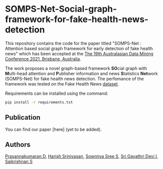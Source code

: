 # SOMPS-Net-Social-graph-framework-for-fake-health-news-detection

This repository contains the code for the paper titled "SOMPS-Net : Attention based social graph framework for early detection of fake health news" which has been accepted at the [The 19th Australasian Data Mining Conference 2021, Brisbane, Australia](https://ausdm21.ausdm.org/).

The work proposes a novel graph-based framework **SO**cial graph with **M**ulti-head attention and **P**ublisher information and news **S**tatistics **Net**work (SOMPS-Net) for fake health news detection. The perfomance of the framework was tested on the Fake Health News [dataset](https://arxiv.org/abs/2002.00837).

Requirements can be installed using the command:

```bash
pip install -r requirements.txt
```

## Publication

You can find our paper [here] (yet to be added).

## Authors

[Prasannakumaran D](http://github.com/PrasannaKumaran), [Harish Srinivasan](), [Sowmiya Sree S](), [Sri Gayathri Devi I](https://github.com/gayu28), [Saikrishnan S](https://github.com/SaikrishnanShankar)

